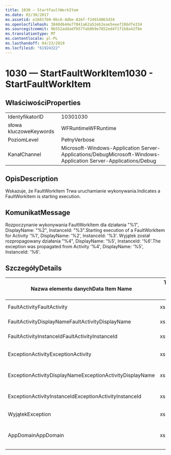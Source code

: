 ```yaml
---
title: 1030 — StartFaultWorkItem
ms.date: 03/30/2017
ms.assetid: e1601fb9-0bc6-4dbe-816f-f24914063d34
ms.openlocfilehash: 3848d644e77041a62a52eb2eae5eeef286dfe334
ms.sourcegitcommit: 9b552addadfb57fab0b9e7852ed4f1f1b8a42f8e
ms.translationtype: MT
ms.contentlocale: pl-PL
ms.lasthandoff: 04/23/2019
ms.locfileid: "61924322"
---
```

# <a name="1030---startfaultworkitem"></a><span data-ttu-id="8b221-102">1030 — StartFaultWorkItem</span><span class="sxs-lookup"><span data-stu-id="8b221-102">1030 - StartFaultWorkItem</span></span>
## <a name="properties"></a><span data-ttu-id="8b221-103">Właściwości</span><span class="sxs-lookup"><span data-stu-id="8b221-103">Properties</span></span>  
  
|||  
|-|-|  
|<span data-ttu-id="8b221-104">Identyfikator</span><span class="sxs-lookup"><span data-stu-id="8b221-104">ID</span></span>|<span data-ttu-id="8b221-105">1030</span><span class="sxs-lookup"><span data-stu-id="8b221-105">1030</span></span>|  
|<span data-ttu-id="8b221-106">słowa kluczowe</span><span class="sxs-lookup"><span data-stu-id="8b221-106">Keywords</span></span>|<span data-ttu-id="8b221-107">WFRuntime</span><span class="sxs-lookup"><span data-stu-id="8b221-107">WFRuntime</span></span>|  
|<span data-ttu-id="8b221-108">Poziom</span><span class="sxs-lookup"><span data-stu-id="8b221-108">Level</span></span>|<span data-ttu-id="8b221-109">Pełny</span><span class="sxs-lookup"><span data-stu-id="8b221-109">Verbose</span></span>|  
|<span data-ttu-id="8b221-110">Kanał</span><span class="sxs-lookup"><span data-stu-id="8b221-110">Channel</span></span>|<span data-ttu-id="8b221-111">Microsoft-Windows-Application Server-Applications/Debug</span><span class="sxs-lookup"><span data-stu-id="8b221-111">Microsoft-Windows-Application Server-Applications/Debug</span></span>|  
  
## <a name="description"></a><span data-ttu-id="8b221-112">Opis</span><span class="sxs-lookup"><span data-stu-id="8b221-112">Description</span></span>  
 <span data-ttu-id="8b221-113">Wskazuje, że FaultWorkItem Trwa uruchamianie wykonywania.</span><span class="sxs-lookup"><span data-stu-id="8b221-113">Indicates a FaultWorkItem is starting execution.</span></span>  
  
## <a name="message"></a><span data-ttu-id="8b221-114">Komunikat</span><span class="sxs-lookup"><span data-stu-id="8b221-114">Message</span></span>  
 <span data-ttu-id="8b221-115">Rozpoczynanie wykonywania FaultWorkItem dla działania "%1", DisplayName: "%2", InstanceId: "%3".</span><span class="sxs-lookup"><span data-stu-id="8b221-115">Starting execution of a FaultWorkItem for Activity '%1', DisplayName: '%2', InstanceId: '%3'.</span></span>  <span data-ttu-id="8b221-116">Wyjątek został rozpropagowany działania "%4", DisplayName: '%5', InstanceId: '%6'.</span><span class="sxs-lookup"><span data-stu-id="8b221-116">The exception was propagated from Activity '%4', DisplayName: '%5', InstanceId: '%6'.</span></span>  
  
## <a name="details"></a><span data-ttu-id="8b221-117">Szczegóły</span><span class="sxs-lookup"><span data-stu-id="8b221-117">Details</span></span>  
  
|<span data-ttu-id="8b221-118">Nazwa elementu danych</span><span class="sxs-lookup"><span data-stu-id="8b221-118">Data Item Name</span></span>|<span data-ttu-id="8b221-119">Typ elementu danych</span><span class="sxs-lookup"><span data-stu-id="8b221-119">Data Item Type</span></span>|<span data-ttu-id="8b221-120">Opis</span><span class="sxs-lookup"><span data-stu-id="8b221-120">Description</span></span>|  
|--------------------|--------------------|-----------------|  
|<span data-ttu-id="8b221-121">FaultActivity</span><span class="sxs-lookup"><span data-stu-id="8b221-121">FaultActivity</span></span>|<span data-ttu-id="8b221-122">xs:String</span><span class="sxs-lookup"><span data-stu-id="8b221-122">xs:string</span></span>|<span data-ttu-id="8b221-123">Nazwa typu aktywności błędów.</span><span class="sxs-lookup"><span data-stu-id="8b221-123">The type name of the fault activity.</span></span>|  
|<span data-ttu-id="8b221-124">FaultActivityDisplayName</span><span class="sxs-lookup"><span data-stu-id="8b221-124">FaultActivityDisplayName</span></span>|<span data-ttu-id="8b221-125">xs:String</span><span class="sxs-lookup"><span data-stu-id="8b221-125">xs:string</span></span>|<span data-ttu-id="8b221-126">Nazwa wyświetlana aktywności błędów.</span><span class="sxs-lookup"><span data-stu-id="8b221-126">The display name of the fault activity.</span></span>|  
|<span data-ttu-id="8b221-127">FaultActivityInstanceId</span><span class="sxs-lookup"><span data-stu-id="8b221-127">FaultActivityInstanceId</span></span>|<span data-ttu-id="8b221-128">xs:String</span><span class="sxs-lookup"><span data-stu-id="8b221-128">xs:string</span></span>|<span data-ttu-id="8b221-129">Identyfikator wystąpienia aktywności błędów.</span><span class="sxs-lookup"><span data-stu-id="8b221-129">The instance id of the fault activity.</span></span>|  
|<span data-ttu-id="8b221-130">ExceptionActivity</span><span class="sxs-lookup"><span data-stu-id="8b221-130">ExceptionActivity</span></span>|<span data-ttu-id="8b221-131">xs:String</span><span class="sxs-lookup"><span data-stu-id="8b221-131">xs:string</span></span>|<span data-ttu-id="8b221-132">Nazwa typu działania, który wygenerował wyjątek.</span><span class="sxs-lookup"><span data-stu-id="8b221-132">The type name of the activity that threw the exception.</span></span>|  
|<span data-ttu-id="8b221-133">ExceptionActivityDisplayName</span><span class="sxs-lookup"><span data-stu-id="8b221-133">ExceptionActivityDisplayName</span></span>|<span data-ttu-id="8b221-134">xs:String</span><span class="sxs-lookup"><span data-stu-id="8b221-134">xs:string</span></span>|<span data-ttu-id="8b221-135">Nazwa wyświetlana działania, który wygenerował wyjątek.</span><span class="sxs-lookup"><span data-stu-id="8b221-135">The display name of the activity that threw the exception.</span></span>|  
|<span data-ttu-id="8b221-136">ExceptionActivityInstanceId</span><span class="sxs-lookup"><span data-stu-id="8b221-136">ExceptionActivityInstanceId</span></span>|<span data-ttu-id="8b221-137">xs:String</span><span class="sxs-lookup"><span data-stu-id="8b221-137">xs:string</span></span>|<span data-ttu-id="8b221-138">Identyfikator wystąpienia działania, który wygenerował wyjątek.</span><span class="sxs-lookup"><span data-stu-id="8b221-138">The instance id of the activity that threw the exception.</span></span>|  
|<span data-ttu-id="8b221-139">Wyjątek</span><span class="sxs-lookup"><span data-stu-id="8b221-139">Exception</span></span>|<span data-ttu-id="8b221-140">xs:String</span><span class="sxs-lookup"><span data-stu-id="8b221-140">xs:string</span></span>|<span data-ttu-id="8b221-141">Szczegóły wyjątku, dla wyjątku</span><span class="sxs-lookup"><span data-stu-id="8b221-141">The exception details for the exception</span></span>|  
|<span data-ttu-id="8b221-142">AppDomain</span><span class="sxs-lookup"><span data-stu-id="8b221-142">AppDomain</span></span>|<span data-ttu-id="8b221-143">xs:String</span><span class="sxs-lookup"><span data-stu-id="8b221-143">xs:string</span></span>|<span data-ttu-id="8b221-144">Ciąg zwracany przez AppDomain.CurrentDomain.FriendlyName.</span><span class="sxs-lookup"><span data-stu-id="8b221-144">The string returned by AppDomain.CurrentDomain.FriendlyName.</span></span>|
